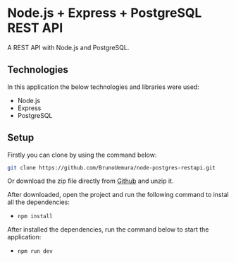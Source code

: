 # Node.js + Express + PostgreSQL REST API

A REST API with Node.js and PostgreSQL.

## Technologies

In this application the below technologies and libraries were used:

- Node.js
- Express
- PostgreSQL

## Setup

Firstly you can clone by using the command below:

```bash
git clone https://github.com/BrunoUemura/node-postgres-restapi.git
```

Or download the zip file directly from [Github](https://github.com/BrunoUemura/node-postgres-restapi/archive/master.zip) and unzip it.

After downloaded, open the project and run the following command to instal all the dependencies:

- `npm install`

After installed the dependencies, run the command below to start the application:

- `npm run dev`
